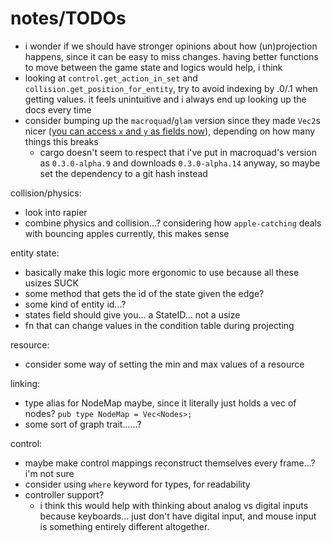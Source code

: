 # notes/TODOs

- i wonder if we should have stronger opinions about how (un)projection happens, since it can be easy to miss changes. having better functions to move between the game state and logics would help, i think
- looking at `control.get_action_in_set` and `collision.get_position_for_entity`, try to avoid indexing by .0/.1 when getting values. it feels unintuitive and i always end up looking up the docs every time
- consider bumping up the `macroquad`/`glam` version since they made `Vec2`s nicer ([you can access `x` and `y` as fields now](https://docs.rs/macroquad/0.3.0-alpha.14/macroquad/math/struct.Vec2.html#fields)), depending on how many things this breaks
    - cargo doesn't seem to respect that i've put in macroquad's version as `0.3.0-alpha.9` and downloads `0.3.0-alpha.14` anyway, so maybe set the dependency to a git hash instead

collision/physics:

- look into rapier
- combine physics and collision...? considering how `apple-catching` deals with bouncing apples currently, this makes sense

entity state:

- basically make this logic more ergonomic to use because all these usizes SUCK
- some method that gets the id of the state given the edge?
- some kind of entity id...?
- states field should give you... a StateID... not a usize
- fn that can change values in the condition table during projecting

resource:

- consider some way of setting the min and max values of a resource

linking:

- type alias for NodeMap maybe, since it literally just holds a vec of nodes? `pub type NodeMap = Vec<Nodes>;`
- some sort of graph trait......?

control:

- maybe make control mappings reconstruct themselves every frame...? i'm not sure
- consider using `where` keyword for types, for readability
- controller support?
    - i think this would help with thinking about analog vs digital inputs because keyboards... just don't have digital input, and mouse input is something entirely different altogether.
